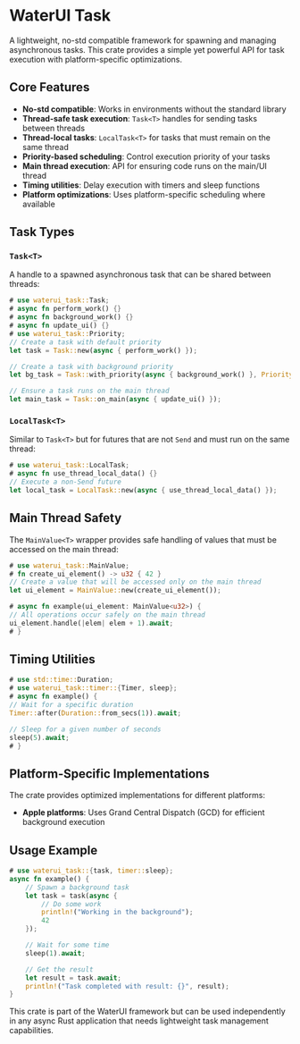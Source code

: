 # WaterUI Task

A lightweight, no-std compatible framework for spawning and managing asynchronous tasks.
This crate provides a simple yet powerful API for task execution with platform-specific
optimizations.

## Core Features

- **No-std compatible**: Works in environments without the standard library
- **Thread-safe task execution**: `Task<T>` handles for sending tasks between threads
- **Thread-local tasks**: `LocalTask<T>` for tasks that must remain on the same thread
- **Priority-based scheduling**: Control execution priority of your tasks
- **Main thread execution**: API for ensuring code runs on the main/UI thread
- **Timing utilities**: Delay execution with timers and sleep functions
- **Platform optimizations**: Uses platform-specific scheduling where available

## Task Types

### `Task<T>`

A handle to a spawned asynchronous task that can be shared between threads:

```rust
# use waterui_task::Task;
# async fn perform_work() {}
# async fn background_work() {}
# async fn update_ui() {}
# use waterui_task::Priority;
// Create a task with default priority
let task = Task::new(async { perform_work() });

// Create a task with background priority
let bg_task = Task::with_priority(async { background_work() }, Priority::Background);

// Ensure a task runs on the main thread
let main_task = Task::on_main(async { update_ui() });
```

### `LocalTask<T>`

Similar to `Task<T>` but for futures that are not `Send` and must run on the same thread:

```rust
# use waterui_task::LocalTask;
# async fn use_thread_local_data() {}
// Execute a non-Send future
let local_task = LocalTask::new(async { use_thread_local_data() });
```

## Main Thread Safety

The `MainValue<T>` wrapper provides safe handling of values that must be accessed on the main thread:

```rust
# use waterui_task::MainValue;
# fn create_ui_element() -> u32 { 42 }
// Create a value that will be accessed only on the main thread
let ui_element = MainValue::new(create_ui_element());

# async fn example(ui_element: MainValue<u32>) {
// All operations occur safely on the main thread
ui_element.handle(|elem| elem + 1).await;
# }
```

## Timing Utilities

```rust
# use std::time::Duration;
# use waterui_task::timer::{Timer, sleep};
# async fn example() {
// Wait for a specific duration
Timer::after(Duration::from_secs(1)).await;

// Sleep for a given number of seconds
sleep(5).await;
# }
```

## Platform-Specific Implementations

The crate provides optimized implementations for different platforms:

- **Apple platforms**: Uses Grand Central Dispatch (GCD) for efficient background execution

## Usage Example

```rust
# use waterui_task::{task, timer::sleep};
async fn example() {
    // Spawn a background task
    let task = task(async {
        // Do some work
        println!("Working in the background");
        42
    });

    // Wait for some time
    sleep(1).await;

    // Get the result
    let result = task.await;
    println!("Task completed with result: {}", result);
}
```

This crate is part of the WaterUI framework but can be used independently in any async Rust
application that needs lightweight task management capabilities.
